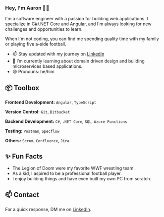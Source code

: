 ### Hey, I'm Aaron 👋🏻 

I'm a software engineer with a passion for building web applications. I specialize in C#/.NET Core and Angular, and I'm always looking for new challenges and opportunities to learn.

When I'm not coding, you can find me spending quality time with my family or playing five a-side football.

- 📫 Stay updated with my journey on [LinkedIn](https://www.linkedin.com/in/aaronbhatti-tech/)
- 🌱 I’m currently learning about domain driven design and building microservices based applications.
- 😄 Pronouns: he/him

## 📦 Toolbox

**Frontend Development:** `Angular`, `TypeScript`
 
**Version Control:** `Git`, `Bitbucket`

**Backend Development:** `C#`, `.NET Core`, `SQL`, `Azure Functions`

**Testing:** `Postman`, `Specflow`

**Others:** `Scrum`, `Confluence`, `Jira`

## ✨ Fun Facts 

- The Legion of Doom were my favorite WWF wrestling team.
- As a kid, I aspired to be a professional football player.
- I enjoy building things and have even built my own PC from scratch.

## 📫 Contact

 For a quick response, DM me on [LinkedIn](https://www.linkedin.com/in/aaronbhatti-tech/).
